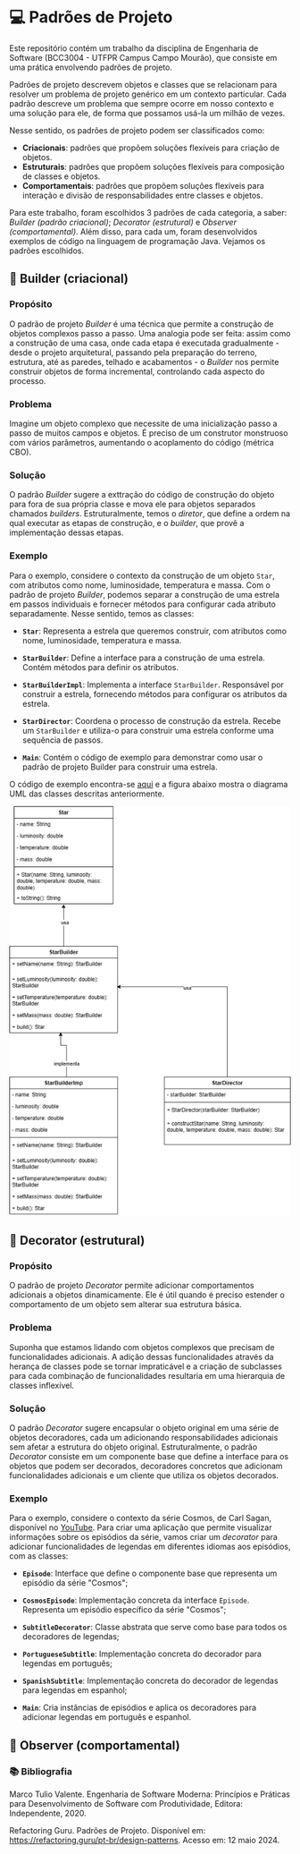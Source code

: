 # 💻 Padrões de Projeto
Este repositório contém um trabalho da disciplina de Engenharia de Software (BCC3004 - UTFPR Campus Campo Mourão), que consiste em uma prática envolvendo padrões de projeto.

Padrões de projeto descrevem objetos e classes que se relacionam para resolver um problema de projeto genérico em um contexto particular. Cada padrão descreve um problema que sempre ocorre em nosso contexto e uma solução para ele, de forma que possamos usá-la um milhão de vezes.

Nesse sentido, os padrões de projeto podem ser classificados como:

- **Criacionais**: padrões que propõem soluções flexíveis para criação de objetos.
- **Estruturais**: padrões que propõem soluções flexíveis para composição de classes e objetos.
- **Comportamentais**: padrões que propõem soluções flexíveis para interação e divisão de responsabilidades entre classes e objetos.

Para este trabalho, foram escolhidos 3 padrões de cada categoria, a saber: *Builder (padrão criacional)*; *Decorator (estrutural)* e *Observer (comportamental)*. Além disso, para cada um, foram desenvolvidos exemplos de código na linguagem de programação Java. Vejamos os padrões escolhidos.

## 📝 Builder (criacional)
### Propósito
O padrão de projeto *Builder* é uma técnica que permite a construção de objetos complexos passo a passo. Uma analogia pode ser feita: assim como a construção de uma casa, onde cada etapa é executada gradualmente - desde o projeto arquitetural, passando pela preparação do terreno, estrutura, até as paredes, telhado e acabamentos - o *Builder* nos permite construir objetos de forma incremental, controlando cada aspecto do processo.

### Problema
Imagine um objeto complexo que necessite de uma inicialização passo a passo de muitos campos e objetos. É preciso de um construtor monstruoso com vários parâmetros, aumentando o acoplamento do código (métrica CBO).

### Solução
O padrão *Builder* sugere a exttração do código de construção do objeto para fora de sua própria classe e mova ele para objetos separados chamados *builders*. Estruturalmente, temos o *diretor*, que define a ordem na qual executar as etapas de construção, e o *builder*, que provê a implementação dessas etapas.

### Exemplo
Para o exemplo, considere o contexto da construção de um objeto `Star`, com atributos como nome, luminosidade, temperatura e massa. Com o padrão de projeto *Builder*, podemos separar a construção de uma estrela em passos individuais e fornecer métodos para configurar cada atributo separadamente. Nesse sentido, temos as classes:

- **`Star`**: Representa a estrela que queremos construir, com atributos como nome, luminosidade, temperatura e massa.

- **`StarBuilder`**: Define a interface para a construção de uma estrela. Contém métodos para definir os atributos.

- **`StarBuilderImpl`**: Implementa a interface `StarBuilder`. Responsável por construir a estrela, fornecendo métodos para configurar os atributos da estrela.

- **`StarDirector`**: Coordena o processo de construção da estrela. Recebe um `StarBuilder` e utiliza-o para construir uma estrela conforme uma sequência de passos.

- **`Main`**: Contém o código de exemplo para demonstrar como usar o padrão de projeto Builder para construir uma estrela.

O código de exemplo encontra-se [aqui](https://github.com/anacarlaquallio/padroes-projeto/tree/main/builder) e a figura abaixo mostra o diagrama UML das classes descritas anteriormente.

![Diagrama UML - Builder](builder/diagrama-builder.png)

## 📝 Decorator (estrutural)

### Propósito
O padrão de projeto *Decorator* permite adicionar comportamentos adicionais a objetos dinamicamente. Ele é útil quando é preciso estender o comportamento de um objeto sem alterar sua estrutura básica.

### Problema
Suponha que estamos lidando com objetos complexos que precisam de funcionalidades adicionais. A adição dessas funcionalidades através da herança de classes pode se tornar impraticável e a criação de subclasses para cada combinação de funcionalidades resultaria em uma hierarquia de classes inflexível. 

### Solução
O padrão *Decorator* sugere encapsular o objeto original em uma série de objetos decoradores, cada um adicionando responsabilidades adicionais sem afetar a estrutura do objeto original. Estruturalmente, o padrão *Decorator* consiste em um componente base que define a interface para os objetos que podem ser decorados, decoradores concretos que adicionam funcionalidades adicionais e um cliente que utiliza os objetos decorados.

### Exemplo
Para o exemplo, considere o contexto da série Cosmos, de Carl Sagan, disponível no [YouTube](https://youtube.com/playlist?list=PLWTsw1mh-VO-MONi88PiY6KstvIxw0Hcj&si=UXhOzgKUKpN_tTyq). Para criar uma aplicação que permite visualizar informações sobre os episódios da série, vamos criar um *decorator* para adicionar funcionalidades de legendas em diferentes idiomas aos episódios, com as classes:

- **`Episode`**: Interface que define o componente base que representa um episódio da série "Cosmos";

- **`CosmosEpisode`**: Implementação concreta da interface `Episode`. Representa um episódio específico da série "Cosmos";

- **`SubtitleDecorator`**: Classe abstrata que serve como base para todos os decoradores de legendas;

- **`PortugueseSubtitle`**: Implementação concreta do decorador para legendas em português;

- **`SpanishSubtitle`**: Implementação concreta do decorador de legendas para legendas em espanhol;

- **`Main`**: Cria instâncias de episódios e aplica os decoradores para adicionar legendas em português e espanhol.

## 📝 Observer (comportamental)


### 📚 Bibliografia

Marco Tulio Valente. Engenharia de Software Moderna: Princípios e Práticas para Desenvolvimento de Software com Produtividade, Editora: Independente, 2020.

Refactoring Guru. Padrões de Projeto. Disponível em: https://refactoring.guru/pt-br/design-patterns. Acesso em: 12 maio 2024.